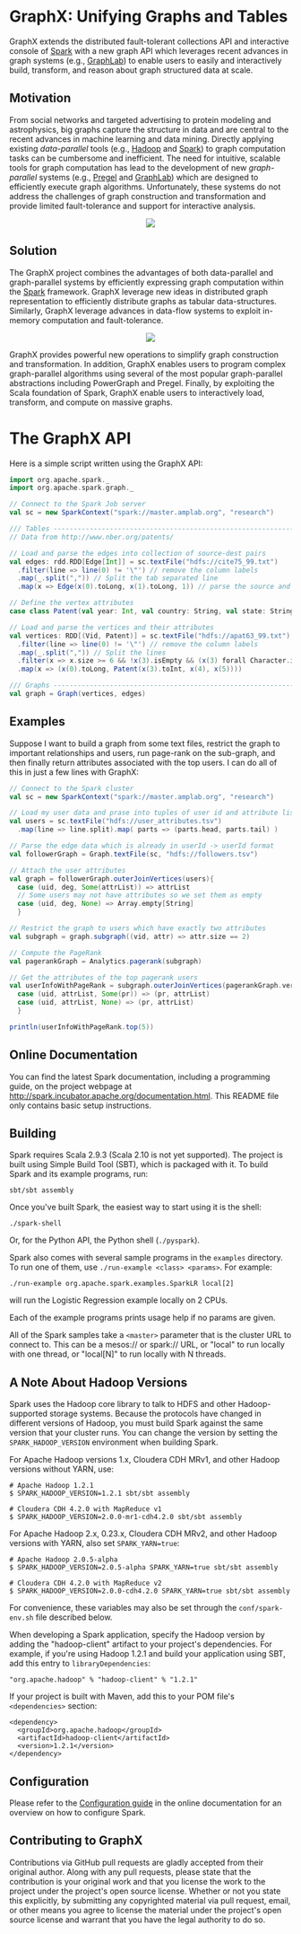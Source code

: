 # GraphX: Unifying Graphs and Tables


GraphX extends the distributed fault-tolerant collections API and
interactive console of [Spark](http://spark.incubator.apache.org) with
a new graph API which leverages recent advances in graph systems
(e.g., [GraphLab](http://graphlab.org)) to enable users to easily and
interactively build, transform, and reason about graph structured data
at scale.


## Motivation

From social networks and targeted advertising to protein modeling and
astrophysics, big graphs capture the structure in data and are central
to the recent advances in machine learning and data mining. Directly
applying existing *data-parallel* tools (e.g.,
[Hadoop](http://hadoop.apache.org) and
[Spark](http://spark.incubator.apache.org)) to graph computation tasks
can be cumbersome and inefficient.  The need for intuitive, scalable
tools for graph computation has lead to the development of new
*graph-parallel* systems (e.g.,
[Pregel](http://http://giraph.apache.org) and
[GraphLab](http://graphlab.org)) which are designed to efficiently
execute graph algorithms.  Unfortunately, these systems do not address
the challenges of graph construction and transformation and provide
limited fault-tolerance and support for interactive analysis.

<p align="center">
  <img src="https://raw.github.com/amplab/graphx/master/docs/img/data_parallel_vs_graph_parallel.png" />
</p>



## Solution

The GraphX project combines the advantages of both data-parallel and
graph-parallel systems by efficiently expressing graph computation within the
[Spark](http://spark.incubator.apache.org) framework.  GraphX leverage new ideas
in distributed graph representation to efficiently distribute graphs as tabular
data-structures. Similarly, GraphX leverage advances in data-flow systems to
exploit in-memory computation and fault-tolerance.

<p align="center">
  <img src="https://raw.github.com/amplab/graphx/master/docs/img/tables_and_graphs.png" />
</p>

GraphX provides powerful new operations to simplify graph construction
and transformation. In addition, GraphX enables users to program
complex graph-parallel algorithms using several of the most popular
graph-parallel abstractions including PowerGraph and Pregel.  Finally,
by exploiting the Scala foundation of Spark, GraphX enable users to
interactively load, transform, and compute on massive graphs.


# The GraphX API

Here is a simple script written using the GraphX API:

```scala
import org.apache.spark._
import org.apache.spark.graph._

// Connect to the Spark Job server
val sc = new SparkContext("spark://master.amplab.org", "research")

/// Tables -------------------------------------------------------------
// Data from http://www.nber.org/patents/

// Load and parse the edges into collection of source-dest pairs
val edges: rdd.RDD[Edge[Int]] = sc.textFile("hdfs://cite75_99.txt")
  .filter(line => line(0) != '\"') // remove the column labels 
  .map(_.split(",")) // Split the tab separated line
  .map(x => Edge(x(0).toLong, x(1).toLong, 1)) // parse the source and destination

// Define the vertex attributes
case class Patent(val year: Int, val country: String, val state: String)

// Load and parse the vertices and their attributes
val vertices: RDD[(Vid, Patent)] = sc.textFile("hdfs://apat63_99.txt")
  .filter(line => line(0) != '\"') // remove the column labels 
  .map(_.split(",")) // Split the lines
  .filter(x => x.size >= 6 && !x(3).isEmpty && (x(3) forall Character.isDigit))
  .map(x => (x(0).toLong, Patent(x(3).toInt, x(4), x(5))))

/// Graphs -------------------------------------------------------------
val graph = Graph(vertices, edges)

```


## Examples

Suppose I want to build a graph from some text files, restrict the graph to
important relationships and users, run page-rank on the sub-graph, and then
finally return attributes associated with the top users.  I can do all of this
in just a few lines with GraphX:

```scala
// Connect to the Spark cluster
val sc = new SparkContext("spark://master.amplab.org", "research")

// Load my user data and prase into tuples of user id and attribute list
val users = sc.textFile("hdfs://user_attributes.tsv")
  .map(line => line.split).map( parts => (parts.head, parts.tail) )

// Parse the edge data which is already in userId -> userId format
val followerGraph = Graph.textFile(sc, "hdfs://followers.tsv")

// Attach the user attributes
val graph = followerGraph.outerJoinVertices(users){
  case (uid, deg, Some(attrList)) => attrList
  // Some users may not have attributes so we set them as empty
  case (uid, deg, None) => Array.empty[String]
  }

// Restrict the graph to users which have exactly two attributes
val subgraph = graph.subgraph((vid, attr) => attr.size == 2)

// Compute the PageRank
val pagerankGraph = Analytics.pagerank(subgraph)

// Get the attributes of the top pagerank users
val userInfoWithPageRank = subgraph.outerJoinVertices(pagerankGraph.vertices){
  case (uid, attrList, Some(pr)) => (pr, attrList)
  case (uid, attrList, None) => (pr, attrList)
  }

println(userInfoWithPageRank.top(5))

```


## Online Documentation

You can find the latest Spark documentation, including a programming
guide, on the project webpage at
<http://spark.incubator.apache.org/documentation.html>.  This README
file only contains basic setup instructions.


## Building

Spark requires Scala 2.9.3 (Scala 2.10 is not yet supported). The
project is built using Simple Build Tool (SBT), which is packaged with
it. To build Spark and its example programs, run:

    sbt/sbt assembly

Once you've built Spark, the easiest way to start using it is the
shell:

    ./spark-shell

Or, for the Python API, the Python shell (`./pyspark`).

Spark also comes with several sample programs in the `examples`
directory.  To run one of them, use `./run-example <class>
<params>`. For example:

    ./run-example org.apache.spark.examples.SparkLR local[2]

will run the Logistic Regression example locally on 2 CPUs.

Each of the example programs prints usage help if no params are given.

All of the Spark samples take a `<master>` parameter that is the
cluster URL to connect to. This can be a mesos:// or spark:// URL, or
"local" to run locally with one thread, or "local[N]" to run locally
with N threads.


## A Note About Hadoop Versions

Spark uses the Hadoop core library to talk to HDFS and other
Hadoop-supported storage systems. Because the protocols have changed
in different versions of Hadoop, you must build Spark against the same
version that your cluster runs.  You can change the version by setting
the `SPARK_HADOOP_VERSION` environment when building Spark.

For Apache Hadoop versions 1.x, Cloudera CDH MRv1, and other Hadoop
versions without YARN, use:

    # Apache Hadoop 1.2.1
    $ SPARK_HADOOP_VERSION=1.2.1 sbt/sbt assembly

    # Cloudera CDH 4.2.0 with MapReduce v1
    $ SPARK_HADOOP_VERSION=2.0.0-mr1-cdh4.2.0 sbt/sbt assembly

For Apache Hadoop 2.x, 0.23.x, Cloudera CDH MRv2, and other Hadoop versions
with YARN, also set `SPARK_YARN=true`:

    # Apache Hadoop 2.0.5-alpha
    $ SPARK_HADOOP_VERSION=2.0.5-alpha SPARK_YARN=true sbt/sbt assembly

    # Cloudera CDH 4.2.0 with MapReduce v2
    $ SPARK_HADOOP_VERSION=2.0.0-cdh4.2.0 SPARK_YARN=true sbt/sbt assembly

For convenience, these variables may also be set through the
`conf/spark-env.sh` file described below.

When developing a Spark application, specify the Hadoop version by adding the
"hadoop-client" artifact to your project's dependencies. For example, if you're
using Hadoop 1.2.1 and build your application using SBT, add this entry to
`libraryDependencies`:

    "org.apache.hadoop" % "hadoop-client" % "1.2.1"

If your project is built with Maven, add this to your POM file's
`<dependencies>` section:

    <dependency>
      <groupId>org.apache.hadoop</groupId>
      <artifactId>hadoop-client</artifactId>
      <version>1.2.1</version>
    </dependency>


## Configuration

Please refer to the [Configuration
guide](http://spark.incubator.apache.org/docs/latest/configuration.html)
in the online documentation for an overview on how to configure Spark.


## Contributing to GraphX

Contributions via GitHub pull requests are gladly accepted from their
original author. Along with any pull requests, please state that the
contribution is your original work and that you license the work to
the project under the project's open source license. Whether or not
you state this explicitly, by submitting any copyrighted material via
pull request, email, or other means you agree to license the material
under the project's open source license and warrant that you have the
legal authority to do so.

